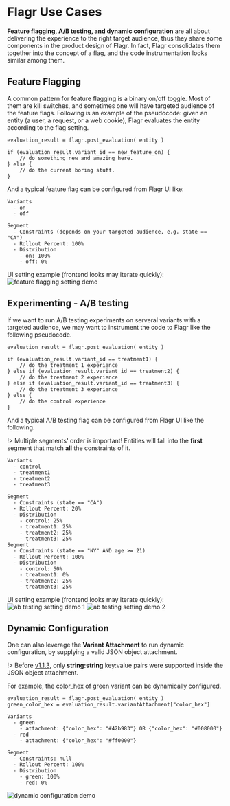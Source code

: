 # Flagr Use Cases

**Feature flagging, A/B testing, and dynamic configuration** are all about delivering the experience to the right target audience,
thus they share some components in the product design of Flagr. In fact, Flagr consolidates them together into the concept of
a flag, and the code instrumentation looks similar among them.


## Feature Flagging

A common pattern for feature flagging is a binary on/off toggle. Most of them are kill switches, and sometimes one will have targeted audience of the feature flags. Following is an example of the pseudocode: given an entity (a user, a request, or a web cookie), Flagr evaluates the entity according to the flag setting.

```
evaluation_result = flagr.post_evaluation( entity )

if (evaluation_result.variant_id == new_feature_on) {
    // do something new and amazing here.
} else {
    // do the current boring stuff.
}
```

And a typical feature flag can be configured from Flagr UI like:

```
Variants
  - on
  - off

Segment
  - Constraints (depends on your targeted audience, e.g. state == "CA")
  - Rollout Percent: 100%
  - Distribution
    - on: 100%
    - off: 0%
```

UI setting example (frontend looks may iterate quickly):
![feature flagging setting demo](/images/demo_ff.png)


## Experimenting - A/B testing

If we want to run A/B testing experiments on serveral variants with a targeted audience,
we may want to instrument the code to Flagr like the following pseudocode.

```
evaluation_result = flagr.post_evaluation( entity )

if (evaluation_result.variant_id == treatment1) {
    // do the treatment 1 experience
} else if (evaluation_result.variant_id == treatment2) {
    // do the treatment 2 experience
} else if (evaluation_result.variant_id == treatment3) {
    // do the treatment 3 experience
} else {
    // do the control experience
}
```

And a typical A/B testing flag can be configured from Flagr UI like the following.

!> Multiple segments' order is important! Entities will fall
into the **first** segment that match **all** the constraints of it.

```
Variants
  - control
  - treatment1
  - treatment2
  - treatment3

Segment
  - Constraints (state == "CA")
  - Rollout Percent: 20%
  - Distribution
    - control: 25%
    - treatment1: 25%
    - treatment2: 25%
    - treatment3: 25%
Segment
  - Constraints (state == "NY" AND age >= 21)
  - Rollout Percent: 100%
  - Distribution
    - control: 50%
    - treatment1: 0%
    - treatment2: 25%
    - treatment3: 25%
```

UI setting example (frontend looks may iterate quickly):
![ab testing setting demo 1](/images/demo_exp1.png)
![ab testing setting demo 2](/images/demo_exp2.png)


## Dynamic Configuration

One can also leverage the **Variant Attachment** to run dynamic configuration, by supplying a valid JSON object attachment.

!> Before [v1.1.3](https://github.com/checkr/flagr/releases/tag/1.1.3), only **string:string** key:value pairs were supported inside the JSON object attachment.

For example, the color_hex of green variant can be dynamically configured.

```
evaluation_result = flagr.post_evaluation( entity )
green_color_hex = evaluation_result.variantAttachment["color_hex"]
```

```
Variants
  - green
    - attachment: {"color_hex": "#42b983"} OR {"color_hex": "#008000"}
  - red
    - attachment: {"color_hex": "#ff0000"}

Segment
  - Constraints: null
  - Rollout Percent: 100%
  - Distribution
    - green: 100%
    - red: 0%
```

![dynamic configuration demo](/images/demo_dynamic_configuration.png)
